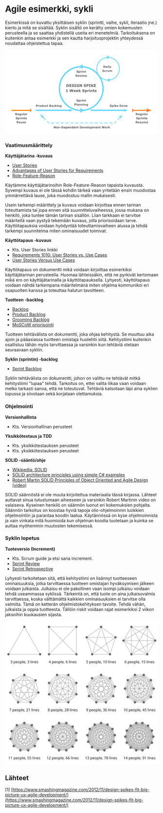 # Agile esimerkki, sykli

Esimerkissä on kuvattu yksittäisen syklin \(sprintti, vaihe, sykli, iteraatio jne.\) kierto ja mitä se sisältää. Syklin sisältö on kerätty omien kokemusten perusteella ja se saattaa yhdistellä useita eri menetelmiä. Tarkoituksena on kuitenkin antaa esimerkki ja sen kautta harjoitusprojektin yhteydessä noudattaa ohjeistettua tapaa.

![Viitattu 1.2.2019, Smashing Magazine, Fitting Big-Picture UX Into Agile Development \[1\]](../.gitbook/assets/designsprint.png)

### Vaatimusmäärittely <a id="vaatimusm%C3%A4%C3%A4rittely"></a>

**Käyttäjätarina -kuvaus**

* [User Stories](https://www.agilealliance.org/glossary/user-stories)
* [Advantages of User Stories for Requirements](http://www.mountaingoatsoftware.com/articles/advantages-of-user-stories-for-requirements)
* [Role-Feature-Reason](https://www.agilealliance.org/glossary/role-feature/)

Käytämme käyttäjätarinoihin Role-Feature-Reason tapaista kuvausta. Syvempi kuvaus ei ole tässä kohdin tärkeä vaan yritetään ensin muodostaa ymmärrettävä lause, joka muodostuu mallin mukaisesti.

Usein tarkempi määrittely ja kuvaus voidaan kirjoittaa ennen tarinan toteuttamista tai jopa ennen sitä suunnitteluvaiheessa, jossa mukana on henkilö, joka tuntee tämän tarinan sisällön. Liian tarkkaan ei tarvitse määritellä vaan pystyä tekemään kuvaus, jolla priorisoidaan tarve. Käyttötapauksia voidaan hyödyntää toteuttamisvaiheen alussa ja tehdä tarkempi suunnitelma miten ominaisuudet toimivat.

**Käyttötapaus -kuvaus**

* Kts. User Stories linkki
* [Requirements 1010: User Stories vs. Use Cases](http://www.stellman-greene.com/2009/05/03/requirements-101-user-stories-vs-use-cases/)
* [User Stories Versus Use Cases](https://www.scrumalliance.org/community/articles/2015/october/user-stories-vs-use-cases) 

Käyttötapaus on dokumentti mikä voidaan kirjoittaa esimerkiksi käyttäjätarinan perusteella. Huomaa lähteissäkin, että ne pyrkivät kertomaan mikä ero on käyttäjätarinalla ja käyttötapauksella. Lyhyesti, käyttötapaus voidaan nähdä tarkempana määritelmänä miten ohjelma kommunikoi eri osapuolten kanssa ja toteuttaa halutun tavoitteen.

**Tuotteen -backlog**

* [Backlog](https://www.agilealliance.org/glossary/backlog/)
* [Product Backlog](http://www.scrumguides.org/scrum-guide.html#artifacts-productbacklog)
* [Grooming Backlog](https://www.agilealliance.org/glossary/backlog-grooming/)
* [MoSCoW priorisointi](https://www.agilebusiness.org/page/ProjectFramework_10_MoSCoWPrioritisation)

Tuotteen tehtävälista on dokumentti, joka ohjaa kehitystä. Se muuttuu aika ajoin ja pääasiassa tuotteen omistaja huolehtii siitä. Kehitystiimi kuitenkin osallistuu tähän myös tarvittaessa ja varsinkin kun tehtäviä otetaan seuraavaan sykliin.

**Syklin \(sprintin\) -backlog**

* [Sprint Backlog](http://www.scrumguides.org/scrum-guide.html#artifacts-sprintbacklog)

Syklin tehtävälista on dokumentti, johon on valittu ne tehtävät mitkä kehitystiimi "lupaa" tehdä. Tarkoitus on, ettei valita liikaa vaan voidaan melko tarkasti sanoa, että ne toteutuvat. Tehtäviä katsotaan läpi aina syklien lopussa ja siivotaan sekä korjataan olettamuksia.

### Ohjelmointi <a id="ohjelmointi"></a>

**Versionhallinta**

* Kts. Versionhallinan perusteet

**Yksikkötestaus ja TDD**

* Kts. yksikkötestauksen perusteet
* Kts. yksikkötestauksen perusteet

**SOLID -sääntö/ohje**

* [Wikipedia: SOLID](https://en.wikipedia.org/wiki/SOLID_%28object-oriented_design%29)
* [SOLID architecture principles using simple C\# examples](https://www.codeproject.com/Articles/703634/SOLID-architecture-principles-using-simple-Csharp)
* [Robert Martin SOLID Principles of Object Oriented and Agile Design \(video\)](https://www.youtube.com/watch?v=TMuno5RZNeE)

SOLID säännöstä ei ole muuta kirjoitettua materiaalia tässä kirjassa. Lähteet auttavat sinua tutustumaan aiheeseen ja varsinkin Robert Martinin video on valaiseva. Kyseinen henkilö on säännön luonut eri kokemuksien pohjalta. Säännön tarkoitus on koostaa hyviä tapoja olio-ohjelmoinnin luokkien ohjelmointiin ja parantaa koodin laatua. Käytännössä on kyse ohjelmoinnista ja vain vinkata mitä huomioida kun ohjelman koodia tuotetaan ja kuinka se auttaa myöhemmin muutosten tekemisessä.

### Syklin lopetus <a id="syklin-lopetus"></a>

**Tuoteversio \(Increment\)**

* Kts. Scrum guide ja etsi sana increment.
* [Sprint Review](http://www.scrumguides.org/scrum-guide.html#events-review)
* [Sprint Retrospective](http://www.scrumguides.org/scrum-guide.html#events-retro)

Lyhyesti tarkoitetaan sitä, että kehitystiimi on lisännyt tuotteeseen ominaisuuksia, jotka tarvittaessa tuotteen omistajan hyväksymisen jälkeen voidaan julkaista. Julkaisu ei ole pakollinen vaan isompi julkaisu voidaan tehdä useammassa syklissä. Tärkeintä on, että tuote on aina julkaisuvalmis tarvittaessa, koska välttämättä kaikkien ominaisuuksien ei tarvitse olla valmiita. Tämä on ketterän ohjelmistokehityksen tavoite. Tehdä vähän, julkaista ja oppia tuotteesta. Tällöin riskit voidaan rajat esimerkiksi 2 viikon jaksoihin kuukausien sijasta.

![](../.gitbook/assets/communication.jpeg)

## Lähteet

\[1\] [https://www.smashingmagazine.com/2012/11/design-spikes-fit-big-picture-ux-agile-development/](https://www.smashingmagazine.com/2012/11/design-spikes-fit-big-picture-ux-agile-development/)

